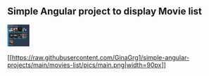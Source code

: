 ## Simple Angular project to display Movie list

<img src="https://raw.githubusercontent.com/GinaGrg1/simple-angular-projects/main/movies-list/pics/main.png" width="50" height="50">

[[https://raw.githubusercontent.com/GinaGrg1/simple-angular-projects/main/movies-list/pics/main.png|width=90px]]
